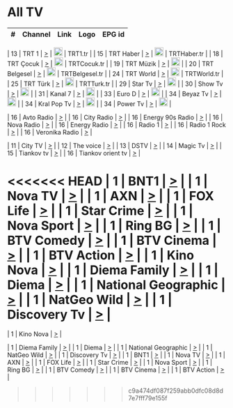 <h1>All TV</h1>

| #   | Channel        | Link  | Logo | EPG id |
|:---:|:--------------:|:-----:|:----:|:------:|

| 13  | TRT 1            | [>](https://tv-trt1.medya.trt.com.tr/master.m3u8) | <img height="20" src="https://i.imgur.com/j786OLG.png"/> | TRT1.tr |
| 15  | TRT Haber        | [>](https://tv-trthaber.medya.trt.com.tr/master.m3u8) | <img height="20" src="https://i.imgur.com/OVfo8Ab.png"/> | TRTHaber.tr |
| 18  | TRT Çocuk        | [>](https://tv-trtcocuk.medya.trt.com.tr/master.m3u8) | <img height="20" src="https://i.imgur.com/QLFmD6d.png"/> | TRTCocuk.tr |
| 19  | TRT Müzik        | [>](https://tv-trtmuzik.medya.trt.com.tr/master.m3u8) | <img height="20" src="https://i.imgur.com/fIVFCEd.png"/> |
| 20  | TRT Belgesel     | [>](https://tv-trtbelgesel.medya.trt.com.tr/master.m3u8) | <img height="20" src="https://i.imgur.com/MGO87pe.png"/> | TRTBelgesel.tr |
| 24  | TRT World        | [>](https://tv-trtworld.medya.trt.com.tr/master.m3u8) | <img height="20" src="https://i.imgur.com/JEA2xpv.png"/> | TRTWorld.tr |
| 25  | TRT Türk         | [>](https://tv-trtturk.medya.trt.com.tr/master.m3u8) | <img height="20" src="https://i.imgur.com/OSTOQNw.png"/> | TRTTurk.tr |
| 29  | Star Tv   | [>](https://dogus-live.daioncdn.net/startv/startv_360p.m3u8) | <img height="20" src="https://i.imgur.com/IebUZx1.png"/> |
| 30  | Show Tv     | [>](https://ciner-live.daioncdn.net/showtv/showtv.m3u8) | <img height="20" src="https://i.imgur.com/IebUZx1.png"/> |
| 31  | Kanal 7     | [>](https://kanal7-live.daioncdn.net/kanal7/kanal7.m3u8) | <img height="20" src="https://i.imgur.com/IebUZx1.png"/> |
| 33  | Euro D    | [>](https://www.youtube.com/user/KanalD/live) | <img height="20" src="https://i.imgur.com/IebUZx1.png"/> |
| 34  | Beyaz Tv     | [>](https://beyaztv-live.daioncdn.net/beyaztv/beyaztv.m3u8) | <img height="20" src="https://i.imgur.com/IebUZx1.png"/> |
| 34  | Kral Pop Tv     | [>](https://www.youtube.com/watch?v=GuFTuKoXepw) | <img height="20" src="https://i.imgur.com/IebUZx1.png"/> |
| 34  | Power Tv     | [>](https://livetv.powerapp.com.tr/powerTV/powerhd.smil/chunklist.m3u8) | <img height="20" src="https://i.imgur.com/IebUZx1.png"/> |

| 16  | Avto Radio | [>](http://stream.metacast.eu/avtoradio.mp3.m3u) |
| 16  | City Radio | [>](http://stream.metacast.eu/city.aac.m3u) |
| 16  | Energy 90s Radio | [>](http://stream.metacast.eu/energy-90s.m3u) |
| 16  | Nova Radio | [>](http://stream.metacast.eu/nova.aac.m3u) |
| 16  | Energy Radio | [>](http://stream.metacast.eu/nrj.aac.m3u) |
| 16  | Radio 1 | [>](http://stream.metacast.eu/radio1.aac.m3u) |
| 16  | Radio 1 Rock | [>](http://stream.metacast.eu/radio1rock.aac.m3u) |
| 16  | Veronika Radio | [>](http://stream.metacast.eu/veronika.aac.m3u) |

| 11  | City TV | [>](https://tv.city.bg/play/tshls/citytv/index.m3u8) |
| 12  | The voice | [>](https://bss1.neterra.tv/thevoice/thevoice.m3u8) |
| 13  | DSTV | [>](http://46.249.95.140:8081/hls/data.m3u8) |
| 14  | Magic Tv | [>](https://bss1.neterra.tv/magictv/magictv.m3u8) |
| 15  | Tiankov tv | [>](https://streamer103.neterra.tv/tiankov-folk/live.m3u8) |
| 16  | Tiankov orient tv | [>](https://streamer103.neterra.tv/tiankov-orient/live.m3u8) |

<<<<<<< HEAD
| 1 | BNT1 | [>](https://ymkaya.xyz:48919/tv/bnt1/playlist.m3u8?wmsAuthSign=c2VydmVyX3RpbWU9Ny8yNy8yMDI1IDE6MDY6MDQgUE0maGFzaF92YWx1ZT1BMUVSb3Vuc2szRno0NmNDM1R2SVZnPT0mdmFsaWRtaW51dGVzPTYw) |
| 1 | Nova TV | [>](https://ymkaya.xyz:48919/tv/novatv/playlist.m3u8?wmsAuthSign=c2VydmVyX3RpbWU9Ny8yNy8yMDI1IDE6MDY6MTQgUE0maGFzaF92YWx1ZT1sZWsrZHcrS0Q0T1h0dWUwc3U4cXN3PT0mdmFsaWRtaW51dGVzPTYw) |
| 1 | AXN | [>](https://ymkaya.xyz:48919/tv/axn/playlist.m3u8?wmsAuthSign=c2VydmVyX3RpbWU9Ny8yNy8yMDI1IDE6MDY6MjUgUE0maGFzaF92YWx1ZT1sNy9GT0F2VDVpbVM3Qm0yTy94ZmpnPT0mdmFsaWRtaW51dGVzPTYw) |
| 1 | FOX Life | [>](https://ymkaya.xyz:48919/tv/foxlife/playlist.m3u8?wmsAuthSign=c2VydmVyX3RpbWU9Ny8yNy8yMDI1IDE6MDY6MzUgUE0maGFzaF92YWx1ZT14Sk9MZEx4ZEtNb0pFMm5IeUNNVkFnPT0mdmFsaWRtaW51dGVzPTYw) |
| 1 | Star Crime | [>](https://ymkaya.xyz:48919/tv/foxcrime/playlist.m3u8?wmsAuthSign=c2VydmVyX3RpbWU9Ny8yNy8yMDI1IDE6MDY6NDUgUE0maGFzaF92YWx1ZT10dEdzenlzc2R5UXB3cHBnSjlsOTdRPT0mdmFsaWRtaW51dGVzPTYw) |
| 1 | Nova Sport | [>](https://ymkaya.xyz:48919/tv/novasport/playlist.m3u8?wmsAuthSign=c2VydmVyX3RpbWU9Ny8yNy8yMDI1IDE6MDY6NTUgUE0maGFzaF92YWx1ZT1YeG82YmR4am1HVE5IMmg4NzYzeUt3PT0mdmFsaWRtaW51dGVzPTYw) |
| 1 | Ring BG | [>](https://ymkaya.xyz:48919/tv/ringbg/playlist.m3u8?wmsAuthSign=c2VydmVyX3RpbWU9Ny8yNy8yMDI1IDE6MDc6MDUgUE0maGFzaF92YWx1ZT1iUlR0cEtoNmM3bUVjZWx0ck1CQndRPT0mdmFsaWRtaW51dGVzPTYw) |
| 1 | BTV Comedy | [>](https://ymkaya.xyz:48919/tv/btvcomedy/playlist.m3u8?wmsAuthSign=c2VydmVyX3RpbWU9Ny8yNy8yMDI1IDE6MDc6MTUgUE0maGFzaF92YWx1ZT1PdkIvbUl1RUhoMzR0bjk4K1pLK1VBPT0mdmFsaWRtaW51dGVzPTYw) |
| 1 | BTV Cinema | [>](https://ymkaya.xyz:48919/tv/btvcinema/playlist.m3u8?wmsAuthSign=c2VydmVyX3RpbWU9Ny8yNy8yMDI1IDE6MDc6MjUgUE0maGFzaF92YWx1ZT1NR1lJeDd2YU03OXgzY0dqL003MjZBPT0mdmFsaWRtaW51dGVzPTYw) |
| 1 | BTV Action | [>](https://ymkaya.xyz:48919/tv/btvaction/playlist.m3u8?wmsAuthSign=c2VydmVyX3RpbWU9Ny8yNy8yMDI1IDE6MDc6MzQgUE0maGFzaF92YWx1ZT1MOUphOFdSMk9ueFJsWGZzUk03eUJBPT0mdmFsaWRtaW51dGVzPTYw) |
| 1 | Kino Nova | [>](https://ymkaya.xyz:48919/tv/kinonova/playlist.m3u8?wmsAuthSign=c2VydmVyX3RpbWU9Ny8yNy8yMDI1IDE6MDc6NDQgUE0maGFzaF92YWx1ZT1TMUZDRzNwNklTWTNHd3hWVVhsNTBnPT0mdmFsaWRtaW51dGVzPTYw) |
| 1 | Diema Family | [>](https://ymkaya.xyz:48919/tv/diemafamily/playlist.m3u8?wmsAuthSign=c2VydmVyX3RpbWU9Ny8yNy8yMDI1IDE6MDc6NTQgUE0maGFzaF92YWx1ZT1zZTdjWkJvMnlQdkFaL1o5V3o0bXdnPT0mdmFsaWRtaW51dGVzPTYw) |
| 1 | Diema | [>](https://ymkaya.xyz:48919/tv/diema/playlist.m3u8?wmsAuthSign=c2VydmVyX3RpbWU9Ny8yNy8yMDI1IDE6MDg6MDQgUE0maGFzaF92YWx1ZT1sMDBkT2R0N25GM2QwbjdPTXh5M3JnPT0mdmFsaWRtaW51dGVzPTYw) |
| 1 | National Geographic | [>](https://ymkaya.xyz:48919/tv/natgeo/playlist.m3u8?wmsAuthSign=c2VydmVyX3RpbWU9Ny8yNy8yMDI1IDE6MDg6MTQgUE0maGFzaF92YWx1ZT1yWG5pV3NYNWdmNFJpRzhRTElYb253PT0mdmFsaWRtaW51dGVzPTYw) |
| 1 | NatGeo Wild | [>](https://ymkaya.xyz:48919/tv/natgeowild/playlist.m3u8?wmsAuthSign=c2VydmVyX3RpbWU9Ny8yNy8yMDI1IDE6MDg6MjMgUE0maGFzaF92YWx1ZT1ycWQzL2lRSnJRN2FBRVlVTG1wMzl3PT0mdmFsaWRtaW51dGVzPTYw) |
| 1 | Discovery Tv | [>](https://ymkaya.xyz:48919/tv/discovery/playlist.m3u8?wmsAuthSign=c2VydmVyX3RpbWU9Ny8yNy8yMDI1IDE6MDg6MzQgUE0maGFzaF92YWx1ZT0wMTZDNnkwZDVqOXVyWjZuV0Ixd2xRPT0mdmFsaWRtaW51dGVzPTYw) |
=======


| 1 | Kino Nova | [>](https://ymkaya.xyz:11336/tv/kinonova/playlist.m3u8?wmsAuthSign=c2VydmVyX3RpbWU9MS8yLzIwMjUgNDo0MDoyMCBBTSZoYXNoX3ZhbHVlPWlFS1FrWEtMMVRFM3l5YklUWUJQUHc9PSZ2YWxpZG1pbnV0ZXM9NjA=) |

| 1 | Diema Family | [>](https://ymkaya.xyz:11336/tv/diemafamily/playlist.m3u8?wmsAuthSign=c2VydmVyX3RpbWU9MS8yLzIwMjUgNDo0MDozMCBBTSZoYXNoX3ZhbHVlPUVUaTVKTldvZTF5WVVCM0YwL21kaXc9PSZ2YWxpZG1pbnV0ZXM9NjA=) |
| 1 | Diema | [>](https://ymkaya.xyz:11336/tv/diema/playlist.m3u8?wmsAuthSign=c2VydmVyX3RpbWU9MS8yLzIwMjUgNDo0MDo0MCBBTSZoYXNoX3ZhbHVlPVlYMWVJT2NuUjNpUTBsaytEUFFOS2c9PSZ2YWxpZG1pbnV0ZXM9NjA=) |
| 1 | National Geographic | [>](https://ymkaya.xyz:11336/tv/natgeo/playlist.m3u8?wmsAuthSign=c2VydmVyX3RpbWU9MS8yLzIwMjUgNDo0MTo0MSBBTSZoYXNoX3ZhbHVlPTJQTlVmcG5nYWx0M013eUhGRGxnd0E9PSZ2YWxpZG1pbnV0ZXM9NjA=) |
| 1 | NatGeo Wild | [>](https://ymkaya.xyz:11336/tv/natgeowild/playlist.m3u8?wmsAuthSign=c2VydmVyX3RpbWU9MS8yLzIwMjUgNDo0MTo1MSBBTSZoYXNoX3ZhbHVlPVl1OXZaTTliN0hGWEN3eDBYd1duNkE9PSZ2YWxpZG1pbnV0ZXM9NjA=) |
| 1 | Discovery Tv | [>](https://ymkaya.xyz:11336/tv/discovery/playlist.m3u8?wmsAuthSign=c2VydmVyX3RpbWU9MS8yLzIwMjUgNDo0MjowMSBBTSZoYXNoX3ZhbHVlPWtBQmdLNlY2RmQwWElzMVYzSDJyVkE9PSZ2YWxpZG1pbnV0ZXM9NjA=) |
| 1 | BNT1 | [>](https://ymkaya.xyz:11336/tv/bnt1/playlist.m3u8?wmsAuthSign=c2VydmVyX3RpbWU9MS8yLzIwMjUgNDozODozOCBBTSZoYXNoX3ZhbHVlPVVrMVlRQXpJWlhYeUh6ZFVpSC9NMUE9PSZ2YWxpZG1pbnV0ZXM9NjA=) |
| 1 | Nova TV | [>](https://ymkaya.xyz:11336/tv/novatv/playlist.m3u8?wmsAuthSign=c2VydmVyX3RpbWU9MS8yLzIwMjUgNDozODo0OCBBTSZoYXNoX3ZhbHVlPUVxQjh1a0ZzYkVGZU8zZDFGTzdreVE9PSZ2YWxpZG1pbnV0ZXM9NjA=) |
| 1 | AXN | [>](https://ymkaya.xyz:11336/tv/axn/playlist.m3u8?wmsAuthSign=c2VydmVyX3RpbWU9MS8yLzIwMjUgNDozODo1OCBBTSZoYXNoX3ZhbHVlPUpkWStGY1hkNXhaOVpPZ0thQ0FZL3c9PSZ2YWxpZG1pbnV0ZXM9NjA=) |
| 1 | FOX Life | [>](https://ymkaya.xyz:11336/tv/foxlife/playlist.m3u8?wmsAuthSign=c2VydmVyX3RpbWU9MS8yLzIwMjUgNDozOToxMCBBTSZoYXNoX3ZhbHVlPWt1ZDc1T3AzYlZDTjJnSy9TU0xJZlE9PSZ2YWxpZG1pbnV0ZXM9NjA=) |
| 1 | Star Crime | [>](https://ymkaya.xyz:11336/tv/foxcrime/playlist.m3u8?wmsAuthSign=c2VydmVyX3RpbWU9MS8yLzIwMjUgNDozOToyMCBBTSZoYXNoX3ZhbHVlPXIwVU45Nm9FR1l2enNkTG9TanBxbmc9PSZ2YWxpZG1pbnV0ZXM9NjA=) |
| 1 | Nova Sport | [>](https://ymkaya.xyz:11336/tv/novasport/playlist.m3u8?wmsAuthSign=c2VydmVyX3RpbWU9MS8yLzIwMjUgNDozOTozMCBBTSZoYXNoX3ZhbHVlPXlSZ0UxazVaM0xhSmc0NmR4T0c1T2c9PSZ2YWxpZG1pbnV0ZXM9NjA=) |
| 1 | Ring BG | [>](https://ymkaya.xyz:11336/tv/ringbg/playlist.m3u8?wmsAuthSign=c2VydmVyX3RpbWU9MS8yLzIwMjUgNDozOTo0MCBBTSZoYXNoX3ZhbHVlPTR4aUlFNHVUYWN4enY1WkVuOFZma2c9PSZ2YWxpZG1pbnV0ZXM9NjA=) |
| 1 | BTV Comedy | [>](https://ymkaya.xyz:11336/tv/btvcomedy/playlist.m3u8?wmsAuthSign=c2VydmVyX3RpbWU9MS8yLzIwMjUgNDozOTo1MCBBTSZoYXNoX3ZhbHVlPUtrMTJ2RHNTTUU1RFp1ZkVOdXFSK3c9PSZ2YWxpZG1pbnV0ZXM9NjA=) |
| 1 | BTV Cinema | [>](https://ymkaya.xyz:11336/tv/btvcinema/playlist.m3u8?wmsAuthSign=c2VydmVyX3RpbWU9MS8yLzIwMjUgNDozOTo1OSBBTSZoYXNoX3ZhbHVlPTZWcU9FZW56cG1NM1lrYy8xNE5NeHc9PSZ2YWxpZG1pbnV0ZXM9NjA=) |
| 1 | BTV Action | [>](https://ymkaya.xyz:11336/tv/btvaction/playlist.m3u8?wmsAuthSign=c2VydmVyX3RpbWU9MS8yLzIwMjUgNDo0MDoxMCBBTSZoYXNoX3ZhbHVlPUlDd0ErRkZVWThyMVZwR3c2REdGZ3c9PSZ2YWxpZG1pbnV0ZXM9NjA=) |
>>>>>>> c9a474df087f259abb0dfc08d8d7e7fff79e155f
